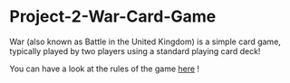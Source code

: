 # Project-2-War-Card-Game
War (also known as Battle in the United Kingdom) is a simple card game, typically played by two players using a standard playing card deck!
  
You can have a look at the rules of the game [here](https://en.wikipedia.org/wiki/War_(card_game)) !
